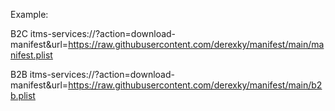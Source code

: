 Example:

B2C
itms-services://?action=download-manifest&url=https://raw.githubusercontent.com/derexky/manifest/main/manifest.plist

B2B
itms-services://?action=download-manifest&url=https://raw.githubusercontent.com/derexky/manifest/main/b2b.plist
